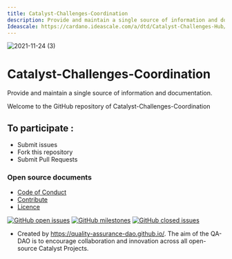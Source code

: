 ```yaml
---
title: Catalyst-Challenges-Coordination
description: Provide and maintain a single source of information and documentation.
Ideascale: https://cardano.ideascale.com/a/dtd/Catalyst-Challenges-Hub/383377-48088
---
```


![2021-11-24 (3)](https://user-images.githubusercontent.com/25156451/143224549-3ff4ab22-456b-4193-9562-a39670b3643c.png)


# Catalyst-Challenges-Coordination

Provide and maintain a single source of information and documentation.

Welcome to the GitHub repository of Catalyst-Challenges-Coordination

## To participate :
* Submit issues
* Fork this repository
* Submit Pull Requests

### Open source documents 
- [Code of Conduct](https://github.com/Catalyst-Challenges/F7-AI-SingularityNet/blob/main/CODE-OF-CONDUCT.md)
- [Contribute](https://github.com/Catalyst-Challenges/F7-AI-SingularityNet/blob/main/CONTRIBUTE.md)
- [Licence](https://github.com/Catalyst-Challenges/F7-AI-SingularityNet/blob/main/LICENSE)

[![GitHub open issues](https://img.shields.io/github/issues/Catalyst-Challenges/F7-AI-SingularityNet?style=flat-square)](https://github.com/Catalyst-Challenges/F7-AI-SingularityNet/issues)
[![GitHub milestones](https://img.shields.io/github/milestones/open/Catalyst-Challenges/F7-AI-SingularityNet?style=flat-square)](https://github.com/Catalyst-Challenges/F7-AI-SingularityNet/milestones)
[![GitHub closed issues](https://img.shields.io/github/issues-closed-raw/Catalyst-Challenges/F7-AI-SingularityNet?style=flat-square)](https://github.com/Catalyst-Challenges/F7-AI-SingularityNet/issues?q=is%3Aissue+is%3Aclosed)


- Created by https://quality-assurance-dao.github.io/. The aim of the QA-DAO is to encourage collaboration and innovation across all open-source Catalyst Projects.

